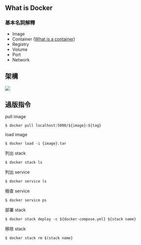 ## What is Docker

### 基本名詞解釋

- Image
- Container
	([What is a container](https://www.docker.com/what-container))
- Registry
- Volume
- Port
- Network


## 架構

![](https://github.com/softleader/maintain-tutorial/structure.png)

## 過版指令


pull image

```
$ docker pull localhost:5000/${image}:${tag}
```

load image

```
$ docker load -i {image}.tar
```

列出 stack

```
$ docker stack ls
```

列出 service

```
$ docker service ls
```

檢查 service

```
$ docker service ps 
```

部署 stack

```
$ docker stack deploy -c ${docker-compose.yml} ${stack name}
```

移除 stack

```
$ docker stack rm $(stack name}
```